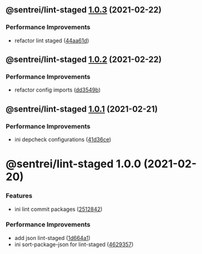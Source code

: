 ## @sentrei/lint-staged [1.0.3](https://github.com/sentrei/sentrei/compare/@sentrei/lint-staged@1.0.2...@sentrei/lint-staged@1.0.3) (2021-02-22)

### Performance Improvements

- refactor lint staged ([44aa61d](https://github.com/sentrei/sentrei/commit/44aa61d9e94664623549118efd89a4c82f99f7eb))

## @sentrei/lint-staged [1.0.2](https://github.com/sentrei/sentrei/compare/@sentrei/lint-staged@1.0.1...@sentrei/lint-staged@1.0.2) (2021-02-22)

### Performance Improvements

- refactor config imports ([dd3549b](https://github.com/sentrei/sentrei/commit/dd3549b15a8561ef0d2e3a4c36cd014b84e138f5))

## @sentrei/lint-staged [1.0.1](https://github.com/sentrei/sentrei/compare/@sentrei/lint-staged@1.0.0...@sentrei/lint-staged@1.0.1) (2021-02-21)

### Performance Improvements

- ini depcheck configurations ([41d36ce](https://github.com/sentrei/sentrei/commit/41d36cef0459229e366d8d99bda9c0dfdac80ab0))

# @sentrei/lint-staged 1.0.0 (2021-02-20)

### Features

- ini lint commit packages ([2512842](https://github.com/sentrei/sentrei/commit/2512842eed6bcfa7de4154bf943fc74191cc7d42))

### Performance Improvements

- add json lint-staged ([1d664a1](https://github.com/sentrei/sentrei/commit/1d664a1201cfb1c71ac9e4a0dbad0b85edf17d4d))
- ini sort-package-json for lint-staged ([4629357](https://github.com/sentrei/sentrei/commit/462935737ee438f975cfd88ce193ff34497f9877))
